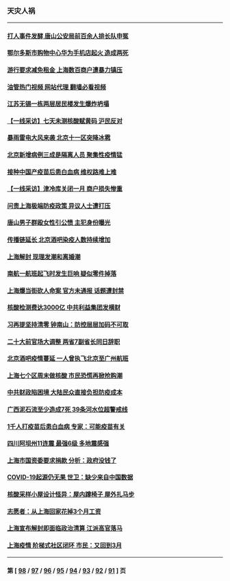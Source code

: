 ### 天灾人祸
---
#### [打人事件发酵 唐山公安局前百余人排长队申冤](../../pages/ncid280/n13759336.md?06142045) 
#### [鄂尔多斯市购物中心华为手机店起火 造成两死](../../pages/ncid280/n13759348.md?06142045) 
#### [游行要求减免租金 上海数百商户遭暴力镇压](../../pages/ncid280/n13758798.md?06142045) 
#### [油管热门视频 网站代理 翻墙必看视频](http://209.222.30.114:81/youtube.html?06142045)
#### [江苏无锡一栋两层居民楼发生爆炸坍塌](../../pages/ncid280/n13759282.md?06142045) 
#### [【一线采访】七天未测核酸赋黄码 沪民反对](../../pages/ncid280/n13758088.md?06142045) 
#### [暴雨雷电大风来袭 北京十一区突降冰雹](../../pages/ncid280/n13758385.md?06142045) 
#### [北京新增病例三成是隔离人员 聚集性疫情猛](../../pages/ncid280/n13757776.md?06142045) 
#### [接种中国产疫苗后患白血病 维权路难上难](../../pages/ncid280/n13757363.md?06142045) 
#### [【一线采访】津冷库关闭一月 商户损失惨重](../../pages/ncid280/n13757772.md?06142045) 
#### [问责上海极端防疫政策 异议人士遭打压](../../pages/ncid280/n13757256.md?06142045) 
#### [唐山男子群殴女性引公愤 主犯身份曝光](../../pages/ncid280/n13757180.md?06142045) 
#### [传播链延长 北京酒吧染疫人数持续增加](../../pages/ncid280/n13757164.md?06142045) 
#### [上海解封 现理发潮和离婚潮](../../pages/ncid280/n13757062.md?06142045) 
#### [南航一航班起飞时发生巨响 疑似零件掉落](../../pages/ncid280/n13757109.md?06142045) 
#### [上海爆当街砍人命案 官方未通报 话题遭封禁](../../pages/ncid280/n13756964.md?06142045) 
#### [核酸检测费达3000亿 中共利益集团发横财](../../pages/ncid280/n13757046.md?06142045) 
#### [习再提坚持清零 钟南山：防控层层加码不可取](../../pages/ncid280/n13756635.md?06142045) 
#### [二十大前官场大调整 两省7副省长同日辞职](../../pages/ncid280/n13756604.md?06142045) 
#### [北京酒吧疫情蔓延 一人曾执飞北京至广州航班](../../pages/ncid280/n13755741.md?06142045) 
#### [上海七个区周末做核酸 市民恐慌再掀抢购潮](../../pages/ncid280/n13756508.md?06142045) 
#### [中共财政陷困境 大陆民众直接负担防疫成本](../../pages/ncid280/n13756242.md?06142045) 
#### [广西泥石流至少造成7死 39条河水位超警戒线](../../pages/ncid280/n13756322.md?06142045) 
#### [1千人打疫苗后患白血病 专家：可能疫苗有关](../../pages/ncid280/n13755932.md?06142045) 
#### [四川阿坝州11连震 最强6级 多地震感强](../../pages/ncid280/n13756222.md?06142045) 
#### [上海市国资委要求捐款 分析：政府没钱了](../../pages/ncid280/n13755948.md?06142045) 
#### [COVID-19起源仍无果 世卫：缺少来自中国数据](../../pages/ncid280/n13755997.md?06142045) 
#### [核酸采样小屋设计怪异：屋内蹲椅子 屋外扎马步](../../pages/ncid280/n13755942.md?06142045) 
#### [志愿者：从上海回家花掉3个月工资](../../pages/ncid280/n13755962.md?06142045) 
#### [上海宣布解封即面临政治清算 江派高官落马](../../pages/ncid280/n13755851.md?06142045) 
#### [上海疫情 阶梯式社区闭环 市民：又回到3月](../../pages/ncid280/n13755887.md?06142045) 

---
#### 第 [ [98](./98.md?06142045) / [97](./97.md?06142045) / [96](./96.md?06142045) / [95](./95.md?06142045) / [94](./94.md?06142045) / [93](./93.md?06142045) / [92](./92.md?06142045) / [91](./91.md?06142045) ] 页
